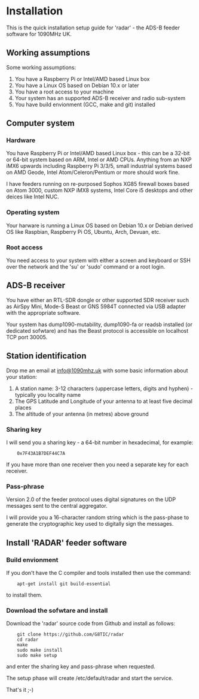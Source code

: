 # Installation
This is the quick installation setup guide for 'radar' - the ADS-B feeder software for 1090MHz UK.

## Working assumptions
Some working assumptions:
1. You have a Raspberry Pi or Intel/AMD based Linux box
2. You have a Linux OS based on Debian 10.x or later
3. You have a root access to your machine
4. Your system has an supported ADS-B receiver and radio sub-system
5. You have build envionment (GCC, make and git) installed

## Computer system

### Hardware
You have Raspberry Pi or Intel/AMD based Linux box - this can be a 32-bit or
64-bit system based on ARM, Intel or AMD CPUs.  Anything from an NXP iMX6
upwards including Raspberry Pi 3/3/5, small industrial systems based on AMD Geode,
Intel Atom/Celeron/Pentium or more should work fine.

I have feeders running on re-purposed Sophos XG85 firewall boxes based on Atom 3000,
custom NXP iMX8 systems, Intel Core i5 desktops and other deices like Intel
NUC.

### Operating system
Your harware is running a Linux OS based on Debian 10.x or Debian derived OS like Raspbian,
Raspberry Pi OS, Ubuntu, Arch, Devuan, etc.

### Root access
You need access to your system with either a screen and keyboard or SSH over
the network and the 'su' or 'sudo' command or a root login.

## ADS-B receiver
You have either an RTL-SDR dongle or other supported SDR receiver such as
AirSpy Mini, Mode-S Beast or GNS 5984T connected via USB adapter with the
appropriate software.

Your system has dump1090-mutability, dump1090-fa or readsb installed (or
dedicated sofwtare) and has the Beast protocol is accessible on localhost TCP port 30005.

## Station identification
Drop me an email at info@1090mhz.uk with some basic information about your station:
1. A station name: 3-12 characters (uppercase letters, digits and hyphen) - typically you locality name
2. The GPS Latitude and Longitude of your antenna to at least five decimal places
3. The altitude of your antenna (in metres) above ground

### Sharing key
I will send you a sharing key - a 64-bit number in hexadecimal, for example:
```
    0x7F43A1B7DEF44C7A
```
If you have more than one receiver then you need a separate key for each receiver.

### Pass-phrase
Version 2.0 of the feeder protocol uses digital signatures on the UDP
messages sent to the central aggregator.

I will provide you a 16-character random string which is the pass-phase to
generate the cryptographic key used to digitally sign the messages.


## Install 'RADAR' feeder software

### Build envionment
If you don't have the C compiler and tools installed then use the command:
```
    apt-get install git build-essential
```
to install them.

### Download the sofwtare and install
Download the 'radar' source code from Github and install as follows:
```
    git clone https://github.com/G8TIC/radar
    cd radar
    make
    sudo make install
    sudo make setup
```
and enter the sharing key and pass-phrase when requested.

The setup phase will create /etc/default/radar and start the service.


That's it ;-)
